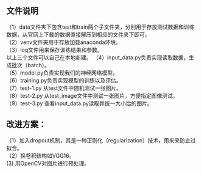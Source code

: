 ## 文件说明
（1）data文件夹下包含test和train两个子文件夹，分别用于存放测试数据和训练数据，从官网上下载的数据直接解压到相应的文件夹下即可。  
（2）venv文件夹用于存放加载anaconda环境。  
（3）log文件用来保存训练结果和参数。  
 以上三个文件可以自己在本地新建。 
（4）input_data.py负责实现读取数据，生成批次（batch）。  
（5）model.py负责实现我们的神经网络模型。   
（6）training.py负责实现模型的训练以及评估。  
（7）test-1.py 从test文件中随机测试一张图片。  
（8）test-2.py 从test_image文件中测试一张图片，方便指定图像测试。  
（9）test-3.py 查看input_data.py读取并统一大小后的图片。  

## 改进方案：
（1）加入dropout机制，其是一种正则化（regularization）技术，用来来防止过拟合。  
（2）换卷积结构如VGG16。  
 (3) 用OpenCV对图片进行预处理。  

